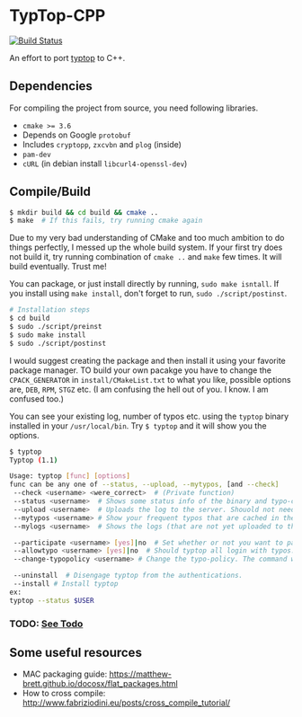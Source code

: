 # TypTop-CPP #
[![Build Status](https://travis-ci.org/rchatterjee/typtopcpp.svg?branch=master)](https://travis-ci.org/rchatterjee/typtopcpp)

An effort to port [typtop](https://github.com/rchatterjee/pam-typopw) to C++.

## Dependencies
For compiling the project from source, you need following libraries.
* `cmake >= 3.6`
* Depends on Google `protobuf`
* Includes `cryptopp`, `zxcvbn` and `plog` (inside)
* `pam-dev`
* `cURL` (in debian install `libcurl4-openssl-dev`)


## Compile/Build
```bash
$ mkdir build && cd build && cmake ..
$ make  # If this fails, try running cmake again
```

Due to my very bad understanding of CMake and too much ambition to do things
perfectly, I messed up the whole build system. If your first try does not build
it, try running combination of `cmake ..` and `make` few times. It will build
eventually. Trust me!

You can package, or just install directly by running, `sudo make isntall`.
If you install using `make install`, don't forget to run, `sudo ./script/postinst`.
```bash
# Installation steps 
$ cd build
$ sudo ./script/preinst
$ sudo make install 
$ sudo ./script/postinst
```


I would suggest creating the package and then install it using your favorite
package manager.  TO build your own pacakge you have to change the
`CPACK_GENERATOR` in `install/CMakeList.txt` to what you like, possible options
are, `DEB`, `RPM`, `STGZ` etc. (I am confusing the hell out of you. I know. I am
confused too.)

You can see your existing log, number of typos etc. using the `typtop` binary 
installed in your `/usr/local/bin`. Try `$ typtop` and it will show you the options. 

```bash
$ typtop
Typtop (1.1)

Usage: typtop [func] [options]
func can be any one of --status, --upload, --mytypos, [and --check]
 --check <username> <were_correct>  # (Private function)
 --status <username>  # Shows some status info of the binary and typo-correction
 --upload <username>  # Uploads the log to the server. Shouold not need to call it manually
 --mytypos <username> # Show your frequent typos that are cached in the cache
 --mylogs <username>  # Shows the logs (that are not yet uploaded to the server)

 --participate <username> [yes]|no  # Set whether or not you want to participate in the research study. Default: yes
 --allowtypo <username> [yes]|no  # Should typtop all login with typos.
 --change-typopolicy <username> # Change the typo-policy. The command will prompt for user options. 

 --uninstall  # Disengage typtop from the authentications. 
 --install # Install typtop 
ex:
typtop --status $USER
```

### TODO: [See Todo](./todo.md)

## Some useful resources
* MAC packaging guide: https://matthew-brett.github.io/docosx/flat_packages.html
* How to cross compile: http://www.fabriziodini.eu/posts/cross_compile_tutorial/
